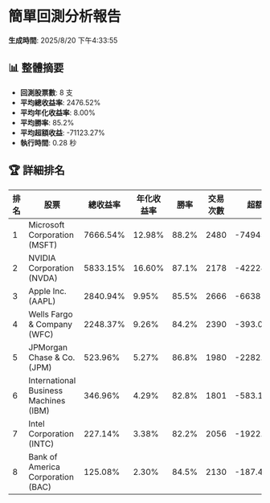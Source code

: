 # 簡單回測分析報告

**生成時間**: 2025/8/20 下午4:33:55

## 📊 整體摘要

- **回測股票數**: 8 支
- **平均總收益率**: 2476.52%
- **平均年化收益率**: 8.00%
- **平均勝率**: 85.2%
- **平均超額收益**: -71123.27%
- **執行時間**: 0.28 秒

## 🏆 詳細排名

| 排名 | 股票 | 總收益率 | 年化收益率 | 勝率 | 交易次數 | 超額收益 |
|------|------|----------|------------|------|----------|----------|
| 1 | Microsoft Corporation (MSFT) | 7666.54% | 12.98% | 88.2% | 2480 | -74945.50% |
| 2 | NVIDIA Corporation (NVDA) | 5833.15% | 16.60% | 87.1% | 2178 | -422289.97% |
| 3 | Apple Inc. (AAPL) | 2840.94% | 9.95% | 85.5% | 2666 | -66381.86% |
| 4 | Wells Fargo & Company (WFC) | 2248.37% | 9.26% | 84.2% | 2390 | -393.02% |
| 5 | JPMorgan Chase & Co. (JPM) | 523.96% | 5.27% | 86.8% | 1980 | -2282.64% |
| 6 | International Business Machines (IBM) | 346.96% | 4.29% | 82.8% | 1801 | -583.16% |
| 7 | Intel Corporation (INTC) | 227.14% | 3.38% | 82.2% | 2056 | -1922.64% |
| 8 | Bank of America Corporation (BAC) | 125.08% | 2.30% | 84.5% | 2130 | -187.40% |
